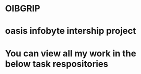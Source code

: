 # OIBGRIP
# oasis infobyte intership project
# You can view all my work in the below task respositories
